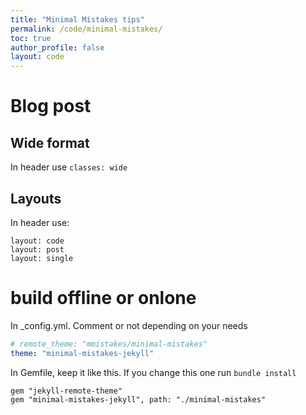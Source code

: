 ```yaml
---
title: "Minimal Mistakes tips"
permalink: /code/minimal-mistakes/
toc: true
author_profile: false
layout: code
---
```



# Blog post

## Wide format

In header use `classes: wide`

## Layouts

In header use:

```
layout: code
layout: post
layout: single
```

# build offline or onlone

In _config.yml. Comment or not depending on your needs

```yml
# remote_theme: "mmistakes/minimal-mistakes"
theme: "minimal-mistakes-jekyll"
```

In Gemfile, keep it like this. If you change this one run `bundle install`

```
gem "jekyll-remote-theme"
gem "minimal-mistakes-jekyll", path: "./minimal-mistakes"
```

